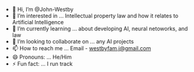 - 👋 Hi, I’m @John-Westby
- 👀 I’m interested in ... Intellectual property law and how it relates to Artificial Intelligence
- 🌱 I’m currently learning ... about developing AI, neural netoworks, and law
- 💞️ I’m looking to collaborate on ... any AI projects
- 📫 How to reach me ... Email - westbyfam.j@gmail.com
- 😄 Pronouns: ... He/Him
- ⚡ Fun fact: ... I run track
